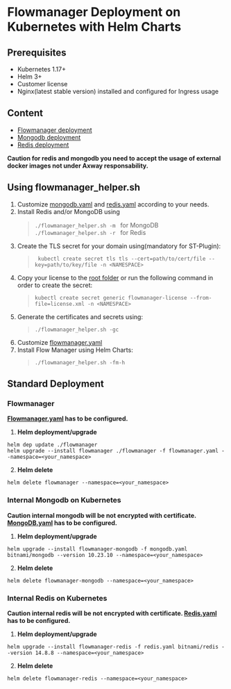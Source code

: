 # Flowmanager Deployment on Kubernetes with Helm Charts

## Prerequisites

* Kubernetes 1.17+
* Helm 3+
* Customer license
* Nginx(latest stable version) installed and configured for Ingress usage

## Content

* [Flowmanager deployment](flowmanager/README.md)
* [Mongodb deployment](kubernetes/base/)
* [Redis deployment](kubernetes/base/)

**Caution for redis and mongodb you need to accept the usage of external docker images not under Axway responsability.**

## Using flowmanager_helper.sh

1. Customize [mongodb.yaml](kubernetes/base/mongodb.yaml) and [redis.yaml](kubernetes/base/redis.yaml) according to your needs. 
2. Install Redis and/or MongoDB using
   >```./flowmanager_helper.sh -m ``` for MongoDB  
   >```./flowmanager_helper.sh -r ``` for Redis
3. Create the TLS secret for your domain using(mandatory for ST-Plugin):
   >``` kubectl create secret tls tls --cert=path/to/cert/file --key=path/to/key/file -n <NAMESPACE>```
4. Copy your license to the [root folder](kubernetes/) or run the following command in order to create the secret:
   >```kubectl create secret generic flowmanager-license --from-file=license.xml -n <NAMESPACE>```
5. Generate the certificates and secrets using:
   >```./flowmanager_helper.sh -gc```
6. Customize [flowmanager.yaml](kubernetes/helm/flowmanager.yaml)
7. Install Flow Manager using Helm Charts:
   >```./flowmanager_helper.sh -fm-h ```


## Standard Deployment
### Flowmanager

**[Flowmanager.yaml](kubernetes/helm/flowmanager.yaml) has to be configured.**

1. **Helm deployment/upgrade**

```shell
helm dep update ./flowmanager
helm upgrade --install flowmanager ./flowmanager -f flowmanager.yaml --namespace=<your_namespace>
```

2. **Helm delete**

```shell
helm delete flowmanager --namespace=<your_namespace>
```

### Internal Mongodb on Kubernetes

**Caution internal mongodb will be not encrypted with certificate. [MongoDB.yaml](kubernetes/base/mongodb.yaml) has to be configured.**


1. **Helm deployment/upgrade**

```shell
helm upgrade --install flowmanager-mongodb -f mongodb.yaml bitnami/mongodb --version 10.23.10 --namespace=<your_namespace>
```

2. **Helm delete**

```shell
helm delete flowmanager-mongodb --namespace=<your_namespace>
```

### Internal Redis on Kubernetes

**Caution internal redis will be not encrypted with certificate. [Redis.yaml](kubernetes/base/redis.yaml) has to be configured.**

1. **Helm deployment/upgrade**

```shell
helm upgrade --install flowmanager-redis -f redis.yaml bitnami/redis --version 14.8.8 --namespace=<your_namespace>
```

2. **Helm delete**

```shell
helm delete flowmanager-redis --namespace=<your_namespace>
```
